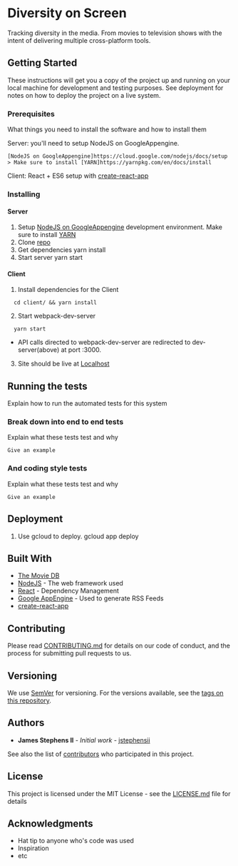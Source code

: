 # Diversity on Screen

Tracking diversity in the media.  From movies to television shows with the intent of delivering multiple cross-platform tools.

## Getting Started

These instructions will get you a copy of the project up and running on your local machine for development and testing purposes. See deployment for notes on how to deploy the project on a live system.

### Prerequisites

What things you need to install the software and how to install them

Server: you'll need to setup NodeJS on GoogleAppengine.

```
[NodeJS on GoogleAppengine]https://cloud.google.com/nodejs/docs/setup
> Make sure to install [YARN]https://yarnpkg.com/en/docs/install
```

Client: React + ES6 setup with [create-react-app](https://github.com/facebook/create-react-app)


### Installing
#### Server
1. Setup [NodeJS on GoogleAppengine](https://cloud.google.com/nodejs/docs/setup) development environment.
    Make sure to install [YARN](https://yarnpkg.com/en/docs/install)
2. Clone [repo](https://console.cloud.google.com/code/develop/browse/diversity-on-screen?project=diversity-on-screen)
3. Get dependencies
    yarn install
4. Start server
  yarn start
#### Client
1. Install dependencies for the Client
```
  cd client/ && yarn install
```
2. Start webpack-dev-server
```
  yarn start
```
  * API calls directed to webpack-dev-server are redirected to dev-server(above) at port :3000.
3. Site should be live at [Localhost](http://localhost:3001/)
    
## Running the tests

Explain how to run the automated tests for this system

### Break down into end to end tests

Explain what these tests test and why

```
Give an example
```

### And coding style tests

Explain what these tests test and why

```
Give an example
```

## Deployment

1. Use gcloud to deploy.
    gcloud app deploy

## Built With

* [The Movie DB](https://www.themoviedb.org)
* [NodeJS](http://www.dropwizard.io/1.0.2/docs/) - The web framework used
* [React](https://maven.apache.org/) - Dependency Management
* [Google AppEngine](https://rometools.github.io/rome/) - Used to generate RSS Feeds
* [create-react-app](https://github.com/facebook/create-react-app)

## Contributing

Please read [CONTRIBUTING.md](https://gist.github.com/PurpleBooth/b24679402957c63ec426) for details on our code of conduct, and the process for submitting pull requests to us.

## Versioning

We use [SemVer](http://semver.org/) for versioning. For the versions available, see the [tags on this repository](https://github.com/your/project/tags).

## Authors

* **James Stephens II** - *Initial work* - [jstephensii](https://github.com/jstephensii)

See also the list of [contributors](https://github.com/your/project/contributors) who participated in this project.

## License

This project is licensed under the MIT License - see the [LICENSE.md](LICENSE.md) file for details

## Acknowledgments

* Hat tip to anyone who's code was used
* Inspiration
* etc

